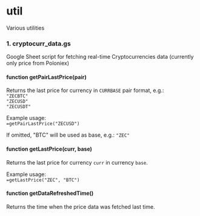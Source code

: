 # util
Various utilities

### 1. cryptocurr_data.gs
Google Sheet script for fetching real-time Cryptocurrencies data (currently only price from Poloniex)

#### function getPairLastPrice(pair)
Returns the last price for currency in `CURRBASE` pair format, e.g.:  
`"ZECBTC"`  
`"ZECUSD"`  
`"ZECUSDT"`  

Example usage:  
`=getPairLastPrice("ZECUSD")`

If omitted, "BTC" will be used as base, e.g.:
`"ZEC"`  

#### function getLastPrice(curr, base)
Returns the last price for currency `curr` in currency `base`.

Example usage:  
`=getLastPrice("ZEC", "BTC")`

#### function getDataRefreshedTime()
Returns the time when the price data was fetched last time.


